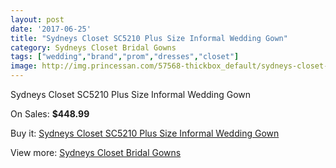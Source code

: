 ```yaml
---
layout: post
date: '2017-06-25'
title: "Sydneys Closet SC5210 Plus Size Informal Wedding Gown"
category: Sydneys Closet Bridal Gowns
tags: ["wedding","brand","prom","dresses","closet"]
image: http://img.princessan.com/57568-thickbox_default/sydneys-closet-sc5210-plus-size-informal-wedding-gown.jpg
---
```

Sydneys Closet SC5210 Plus Size Informal Wedding Gown

On Sales: **$448.99**
<a href="https://www.princessan.com/en/sydneys-closet-bridal-gowns/25454-sydneys-closet-sc5210-plus-size-informal-wedding-gown.html"><amp-img layout="responsive" width="600" height="600" src="//img.princessan.com/57568-thickbox_default/sydneys-closet-sc5210-plus-size-informal-wedding-gown.jpg" alt="Sydneys Closet SC5210 Plus Size Informal Wedding Gown 0" /></a>
<a href="https://www.princessan.com/en/sydneys-closet-bridal-gowns/25454-sydneys-closet-sc5210-plus-size-informal-wedding-gown.html"><amp-img layout="responsive" width="600" height="600" src="//img.princessan.com/57569-thickbox_default/sydneys-closet-sc5210-plus-size-informal-wedding-gown.jpg" alt="Sydneys Closet SC5210 Plus Size Informal Wedding Gown 1" /></a>

Buy it: [Sydneys Closet SC5210 Plus Size Informal Wedding Gown](https://www.princessan.com/en/sydneys-closet-bridal-gowns/25454-sydneys-closet-sc5210-plus-size-informal-wedding-gown.html "Sydneys Closet SC5210 Plus Size Informal Wedding Gown")

View more: [Sydneys Closet Bridal Gowns](https://www.princessan.com/en/215-sydneys-closet-bridal-gowns "Sydneys Closet Bridal Gowns")